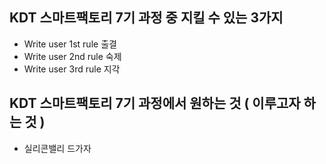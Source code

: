 ## KDT 스마트팩토리 7기 과정 중 지킬 수 있는 3가지

- Write user 1st rule 출결
- Write user 2nd rule 숙제
- Write user 3rd rule 지각

## KDT 스마트팩토리 7기 과정에서 원하는 것 ( 이루고자 하는 것 )

- 실리콘밸리 드가자
